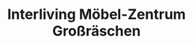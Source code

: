 ---
title: "Interliving Möbel-Zentrum Großräschen"
url: /grossraeschen/interliving-moebel-zentrum-grossraeschen/
shop: Möbel
---